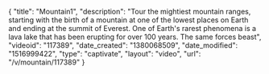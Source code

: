 {
    "title": "Mountain1",
    "description": "Tour the mightiest mountain ranges, starting with the birth of a mountain at one of the lowest places on Earth and ending at the summit of Everest. One of Earth's rarest phenomena is a lava lake that has been erupting for over 100 years. The same forces beast",
    "videoid": "117389",
    "date_created": "1380068509",
    "date_modified": "1516999422",
    "type": "captivate",
    "layout": "video",
    "url": "\/v\/mountain\/117389"
}